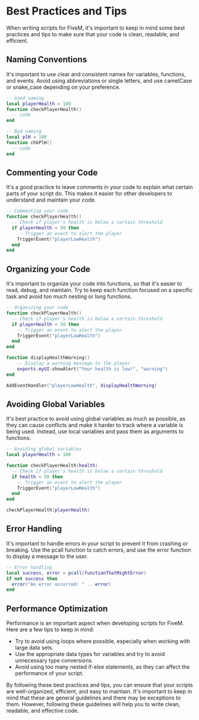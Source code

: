 # Best Practices and Tips

When writing scripts for FiveM, it's important to keep in mind some best practices and tips to make sure that your code is clean, readable, and efficient.

## Naming Conventions
It's important to use clear and consistent names for variables, functions, and events. Avoid using abbreviations or single letters, and use camelCase or snake_case depending on your preference.
```lua
-- Good naming
local playerHealth = 100
function checkPlayerHealth()
  -- code
end

-- Bad naming
local plH = 100
function chkPlH()
  -- code
end
```

## Commenting your Code
It's a good practice to leave comments in your code to explain what certain parts of your script do. This makes it easier for other developers to understand and maintain your code.

```lua
-- Commenting your code
function checkPlayerHealth()
  -- Check if player's health is below a certain threshold
  if playerHealth < 50 then
    -- Trigger an event to alert the player
    TriggerEvent("playerLowHealth")
  end
end
```

## Organizing your Code
It's important to organize your code into functions, so that it's easier to read, debug, and maintain. Try to keep each function focused on a specific task and avoid too much nesting or long functions.

```lua
-- Organizing your code
function checkPlayerHealth()
  -- Check if player's health is below a certain threshold
  if playerHealth < 50 then
    -- Trigger an event to alert the player
    TriggerEvent("playerLowHealth")
  end
end

function displayHealthWarning()
    -- Display a warning message to the player
    exports.myUI:showAlert("Your health is low!", "warning")
end

AddEventHandler("playerLowHealth", displayHealthWarning)
```

## Avoiding Global Variables
It's best practice to avoid using global variables as much as possible, as they can cause conflicts and make it harder to track where a variable is being used. Instead, use local variables and pass them as arguments to functions.
```lua
-- Avoiding global variables
local playerHealth = 100

function checkPlayerHealth(health)
  -- Check if player's health is below a certain threshold
  if health < 50 then
    -- Trigger an event to alert the player
    TriggerEvent("playerLowHealth")
  end
end

checkPlayerHealth(playerHealth)
```

## Error Handling
It's important to handle errors in your script to prevent it from crashing or breaking. Use the pcall function to catch errors, and use the error function to display a message to the user.

```lua
-- Error handling
local success, error = pcall(functionThatMightError)
if not success then
  error("An error occurred: " .. error)
end
```
## Performance Optimization
Performance is an important aspect when developing scripts for FiveM. Here are a few tips to keep in mind:
- Try to avoid using loops where possible, especially when working with large data sets.
- Use the appropriate data types for variables and try to avoid unnecessary type conversions.
- Avoid using too many nested if-else statements, as they can affect the performance of your script.

By following these best practices and tips, you can ensure that your scripts are well-organized, efficient, and easy to maintain. It's important to keep in mind that these are general guidelines and there may be exceptions to them. However, following these guidelines will help you to write clean, readable, and effective code.